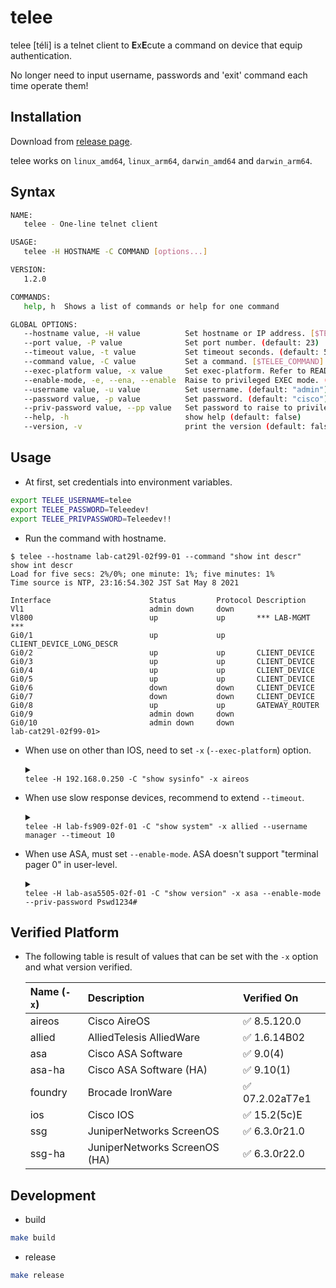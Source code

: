 # telee

telee [téli] is a telnet client to **E**x**E**cute a command on device that equip authentication.

No longer need to input username, passwords and 'exit' command each time operate them!

## Installation

Download from [release page](https://github.com/umatare5/telee/releases).

telee works on `linux_amd64`, `linux_arm64`, `darwin_amd64` and `darwin_arm64`.

## Syntax

```bash
NAME:
   telee - One-line telnet client

USAGE:
   telee -H HOSTNAME -C COMMAND [options...]

VERSION:
   1.2.0

COMMANDS:
   help, h  Shows a list of commands or help for one command

GLOBAL OPTIONS:
   --hostname value, -H value          Set hostname or IP address. [$TELEE_HOSTNAME]
   --port value, -P value              Set port number. (default: 23)
   --timeout value, -t value           Set timeout seconds. (default: 5)
   --command value, -C value           Set a command. [$TELEE_COMMAND]
   --exec-platform value, -x value     Set exec-platform. Refer to README.md what to be set. (default: "ios")
   --enable-mode, -e, --ena, --enable  Raise to privileged EXEC mode. (default: false)
   --username value, -u value          Set username. (default: "admin") [$TELEE_USERNAME]
   --password value, -p value          Set password. (default: "cisco") [$TELEE_PASSWORD]
   --priv-password value, --pp value   Set password to raise to privileged EXEC mode. (default: "enable") [$TELEE_PRIVPASSWORD]
   --help, -h                          show help (default: false)
   --version, -v                       print the version (default: false)
```

## Usage

- At first, set credentials into environment variables.

```bash
export TELEE_USERNAME=telee
export TELEE_PASSWORD=Teleedev!
export TELEE_PRIVPASSWORD=Teleedev!!
```

- Run the command with hostname.

```console
$ telee --hostname lab-cat29l-02f99-01 --command "show int descr"
show int descr
Load for five secs: 2%/0%; one minute: 1%; five minutes: 1%
Time source is NTP, 23:16:54.302 JST Sat May 8 2021

Interface                      Status         Protocol Description
Vl1                            admin down     down
Vl800                          up             up       *** LAB-MGMT ***
Gi0/1                          up             up       CLIENT_DEVICE_LONG_DESCR
Gi0/2                          up             up       CLIENT_DEVICE
Gi0/3                          up             up       CLIENT_DEVICE
Gi0/4                          up             up       CLIENT_DEVICE
Gi0/5                          up             up       CLIENT_DEVICE
Gi0/6                          down           down     CLIENT_DEVICE
Gi0/7                          down           down     CLIENT_DEVICE
Gi0/8                          up             up       GATEWAY_ROUTER
Gi0/9                          admin down     down
Gi0/10                         admin down     down
lab-cat29l-02f99-01>
```

- When use on other than IOS, need to set `-x` (`--exec-platform`) option.

  <details><summary><code>
  telee -H 192.168.0.250 -C "show sysinfo" -x aireos
  </code></summary><p>

  ```console
  $ telee -H 192.168.0.250 -C "show sysinfo" -x aireos
  show sysinfo

  Manufacturer's Name.............................. Cisco Systems Inc.
  Product Name..................................... Cisco Controller
  Product Version.................................. 8.5.120.0
  Bootloader Version............................... 1.0.20
  Field Recovery Image Version..................... 7.6.101.1
  Firmware Version................................. PIC 19.0

  OUI File Last Update Time........................ Sun Sep 07 10:44:07 IST 2014

  Build Type....................................... DATA + WPS

  System Name...................................... lab-wlc-01f01-01a
  System Location..................................
  System Contact...................................
  System ObjectID.................................. 1.3.6.1.4.1.9.1.1279
  IP Address....................................... 192.168.0.250
  <snip>
  ```

  </p></details>

- When use slow response devices, recommend to extend `--timeout`.

  <details><summary><code>
  telee -H lab-fs909-02f-01 -C "show system" -x allied --username manager --timeout 10
  </code></summary><p>

  ```console
  $ telee -H lab-fs909-02f-01 -C "show system" -x allied -u manager -t 10
  show system
  Switch System Status                     Date 2021-05-09 Time 01:04:54
  Board     Bay      Board Name
  ----------------------------------------------------------------------
  Base      -        FS909M
  ----------------------------------------------------------------------
  Memory -  DRAM : 32768 kB  FLASH : 8192 kB   MAC : 00-1A-EB-93-1C-95
  ----------------------------------------------------------------------
  SysDescription  : CentreCOM FS909M Ver 1.6.14 B02
  SysContact      :
  SysLocation     : LAB
  SysName         : lab-fs909-02f-01
  SysUpTime       : 1267989237(146days, 18:11:32)
  Release Version : 1.6.14
  Release built   : B02 (Nov 23 2010 at 14:29:56)
  Flash PROM      : Good
  RAM             : Good
  SW chip         : Good
  <snip>
  ```

  </p></details>

- When use ASA, must set `--enable-mode`. ASA doesn't support "terminal pager 0" in user-level.

  <details><summary><code>
  telee -H lab-asa5505-02f-01 -C "show version" -x asa --enable-mode --priv-password Pswd1234#
  </code></summary><p>

  ```console
  $ telee -H lab-asa5505-02f-01 -C "show version" -x asa -e --pp Pswd1234#
  show version

  Cisco Adaptive Security Appliance Software Version 9.0(4)
  Device Manager Version 7.1(5)100

  Compiled on Wed 04-Dec-13 08:33 by builders
  System image file is "disk0:/asa904-k8.bin"
  Config file at boot was "startup-config"

  lab-asa5505-02f-01 up 70 days 2 hours

  Hardware:   ASA5505, 512 MB RAM, CPU Geode 500 MHz,
  Internal ATA Compact Flash, 128MB
  BIOS Flash M50FW016 @ 0xfff00000, 2048KB

  Encryption hardware device : Cisco ASA-5505 on-board accelerator (revision 0x0)
                               Boot microcode        : CN1000-MC-BOOT-2.00
                               SSL/IKE microcode     : CNLite-MC-SSLm-PLUS-2.03
  <snip>
  ```

  </p></details>

## Verified Platform

- The following table is result of values that can be set with the `-x` option and what version verified.

  | Name (`-x`) | Description                   | Verified On     |
  | :---------- | :---------------------------- | :-------------- |
  | aireos      | Cisco AireOS                  | ✅ 8.5.120.0    |
  | allied      | AlliedTelesis AlliedWare      | ✅ 1.6.14B02    |
  | asa         | Cisco ASA Software            | ✅ 9.0(4)       |
  | asa-ha      | Cisco ASA Software (HA)       | ✅ 9.10(1)      |
  | foundry     | Brocade IronWare              | ✅ 07.2.02aT7e1 |
  | ios         | Cisco IOS                     | ✅ 15.2(5c)E    |
  | ssg         | JuniperNetworks ScreenOS      | ✅ 6.3.0r21.0   |
  | ssg-ha      | JuniperNetworks ScreenOS (HA) | ✅ 6.3.0r22.0   |

## Development

- build

```bash
make build
```

- release

```bash
make release
```
